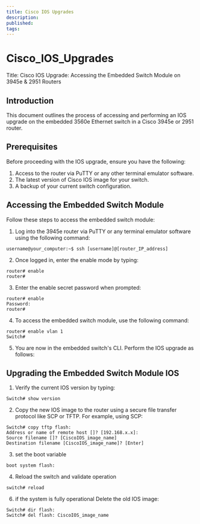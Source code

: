 ```yaml
---
title: Cisco IOS Upgrades
description: 
published: 
tags:
---
```

# Cisco_IOS_Upgrades

Title: Cisco IOS Upgrade: Accessing the Embedded Switch Module on 3945e & 2951 Routers

## Introduction

This document outlines the process of accessing and performing an IOS upgrade on the embedded 3560e Ethernet switch in a Cisco 3945e or 2951 router.

## Prerequisites

Before proceeding with the IOS upgrade, ensure you have the following:

1. Access to the router via PuTTY or any other terminal emulator software.
2. The latest version of Cisco IOS image for your switch.
3. A backup of your current switch configuration.

## Accessing the Embedded Switch Module

Follow these steps to access the embedded switch module:

1. Log into the 3945e router via PuTTY or any terminal emulator software using the following command:
   
```
username@your_computer:~$ ssh [username]@[router_IP_address]
```

2. Once logged in, enter the enable mode by typing:
   
```
router# enable
router#
```
   
3. Enter the enable secret password when prompted:
   
```
router# enable
Password:
router#
```
   
4. To access the embedded switch module, use the following command:
   
```
router# enable vlan 1
Switch#
```
   
5. You are now in the embedded switch's CLI. Perform the IOS upgrade as follows:

## Upgrading the Embedded Switch Module IOS

1. Verify the current IOS version by typing:
   
```
Switch# show version
```
   
2. Copy the new IOS image to the router using a secure file transfer protocol like SCP or TFTP. For example, using SCP:
   
```
Switch# copy tftp flash:
Address or name of remote host []? [192.168.x.x]:
Source filename []? [CiscoIOS_image_name]
Destination filename [CiscoIOS_image_name]? [Enter]
```
   
3. set the boot variable
```
boot system flash:
```

4. Reload the switch and validate operation
```
switch# reload
```

6. if the system is fully operational Delete the old IOS image:
   
```
Switch# dir flash:
Switch# del flash: CiscoIOS_image_name
```
   